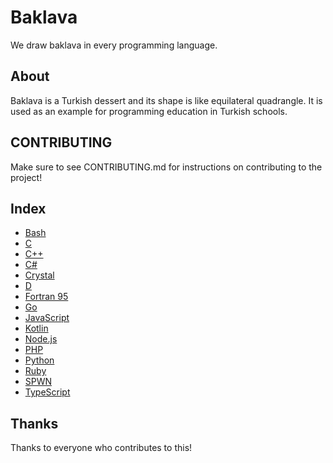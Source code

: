 # Baklava
We draw baklava in every programming language.

## About
Baklava is a Turkish dessert and its shape is like equilateral quadrangle. It is used as an example for programming education in Turkish schools. 

## CONTRIBUTING
Make sure to see CONTRIBUTING.md for instructions on contributing to the project!

## Index
* [Bash](B/Bash.sh)
* [C](C/C.c)
* [C++](C/Cpp.cpp)
* [C#](C/CSharp.cs)
* [Crystal](C/Crystal.cr)
* [D](D/D.d)
* [Fortran 95](F/Fortran.f95)
* [Go](G/Go.go)
* [JavaScript](J/JavaScript.js)
* [Kotlin](K/Kotlin.kt)
* [Node.js](N/Node.js)
* [PHP](P/PHP.php)
* [Python](P/Python.py)
* [Ruby](R/Ruby.rb)
* [SPWN](S/SPWN.spwn)
* [TypeScript](T/TypeScript.ts)

## Thanks
Thanks to everyone who contributes to this!
